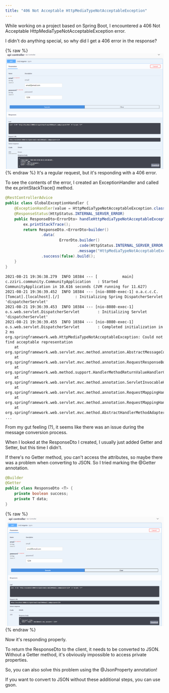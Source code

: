 ```yaml
---
title: "406 Not Acceptable HttpMediaTypeNotAcceptableException"
---
```


While working on a project based on Spring Boot, I encountered a 406 Not Acceptable HttpMediaTypeNotAcceptableException error.

I didn't do anything special, so why did I get a 406 error in the response?

{% raw %}![alt](https://raw.githubusercontent.com/zziri/zziri.github.io/main/assets/images/2023-10-07/img1.png){% endraw %}
It's a regular request, but it's responding with a 406 error.

To see the contents of the error, I created an ExceptionHandler and called the ex.printStackTrace() method.

```java
@RestControllerAdvice
public class GlobalExceptionHandler {
    @ExceptionHandler(value = HttpMediaTypeNotAcceptableException.class)
    @ResponseStatus(HttpStatus.INTERNAL_SERVER_ERROR)
    public ResponseDto<ErrorDto> handleHttpMediaTypeNotAcceptableException(HttpMediaTypeNotAcceptableException ex) {
        ex.printStackTrace();
        return ResponseDto.<ErrorDto>builder()
                .data(
                        ErrorDto.builder()
                                .code(HttpStatus.INTERNAL_SERVER_ERROR.value())
                                .message("HttpMediaTypeNotAcceptableException").build())
                .success(false).build();
    }
}
```

```shell
2021-08-21 19:36:38.279  INFO 10384 --- [           main] c.zziri.community.CommunityApplication   : Started CommunityApplication in 10.616 seconds (JVM running for 11.627)
2021-08-21 19:36:39.452  INFO 10384 --- [nio-8080-exec-1] o.a.c.c.C.[Tomcat].[localhost].[/]       : Initializing Spring DispatcherServlet 'dispatcherServlet'
2021-08-21 19:36:39.453  INFO 10384 --- [nio-8080-exec-1] o.s.web.servlet.DispatcherServlet        : Initializing Servlet 'dispatcherServlet'
2021-08-21 19:36:39.455  INFO 10384 --- [nio-8080-exec-1] o.s.web.servlet.DispatcherServlet        : Completed initialization in 2 ms
org.springframework.web.HttpMediaTypeNotAcceptableException: Could not find acceptable representation
	at org.springframework.web.servlet.mvc.method.annotation.AbstractMessageConverterMethodProcessor.writeWithMessageConverters(AbstractMessageConverterMethodProcessor.java:315)
	at org.springframework.web.servlet.mvc.method.annotation.RequestResponseBodyMethodProcessor.handleReturnValue(RequestResponseBodyMethodProcessor.java:183)
	at org.springframework.web.method.support.HandlerMethodReturnValueHandlerComposite.handleReturnValue(HandlerMethodReturnValueHandlerComposite.java:78)
	at org.springframework.web.servlet.mvc.method.annotation.ServletInvocableHandlerMethod.invokeAndHandle(ServletInvocableHandlerMethod.java:124)
	at org.springframework.web.servlet.mvc.method.annotation.RequestMappingHandlerAdapter.invokeHandlerMethod(RequestMappingHandlerAdapter.java:895)
	at org.springframework.web.servlet.mvc.method.annotation.RequestMappingHandlerAdapter.handleInternal(RequestMappingHandlerAdapter.java:808)
	at org.springframework.web.servlet.mvc.method.AbstractHandlerMethodAdapter.handle(AbstractHandlerMethodAdapter.java:87)
...
```

From my gut feeling (?), it seems like there was an issue during the message conversion process.

When I looked at the ResponseDto I created, I usually just added Getter and Setter, but this time I didn't.

If there's no Getter method, you can't access the attributes, so maybe there was a problem when converting to JSON. So I tried marking the @Getter annotation.

```java
@Builder
@Getter
public class ResponseDto <T> {
    private boolean success;
    private T data;
}
```

{% raw %}![alt](https://raw.githubusercontent.com/zziri/zziri.github.io/main/assets/images/2023-10-07/img2.png){% endraw %}

Now it's responding properly.

To return the ResponseDto to the client, it needs to be converted to JSON. Without a Getter method, it's obviously impossible to access private properties.

So, you can also solve this problem using the @JsonProperty annotation!

If you want to convert to JSON without these additional steps, you can use gson.
